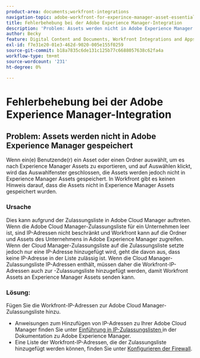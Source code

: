 ```yaml
---
product-area: documents;workfront-integrations
navigation-topic: adobe-workfront-for-experince-manager-asset-essentials
title: Fehlerbehebung bei der Adobe Experience Manager-Integration
description: 'Problem: Assets werden nicht in Adobe Experience Manager gespeichert'
author: Becky
feature: Digital Content and Documents, Workfront Integrations and Apps
exl-id: f7e31e20-01e3-462d-9020-005e155f0259
source-git-commit: b18a7835c6de131c125b77c6688057638c62fa4a
workflow-type: tm+mt
source-wordcount: '231'
ht-degree: 0%

---
```


# Fehlerbehebung bei der Adobe Experience Manager-Integration

## Problem: Assets werden nicht in Adobe Experience Manager gespeichert

Wenn ein(e) Benutzende(r) ein Asset oder einen Ordner auswählt, um es nach Experience Manager Assets zu exportieren, und auf Auswählen klickt, wird das Auswahlfenster geschlossen, die Assets werden jedoch nicht in Experience Manager Assets gespeichert. In Workfront gibt es keinen Hinweis darauf, dass die Assets nicht in Experience Manager Assets gespeichert wurden.

### Ursache

Dies kann aufgrund der Zulassungsliste in Adobe Cloud Manager auftreten. Wenn die Adobe Cloud Manager-Zulassungsliste für ein Unternehmen leer ist, sind IP-Adressen nicht beschränkt und Workfront kann auf die Ordner und Assets des Unternehmens in Adobe Experience Manager zugreifen. Wenn der Cloud Manager-Zulassungsliste auf die Zulassungsliste setzte jedoch nur eine IP-Adresse hinzugefügt wird, geht die davon aus, dass keine IP-Adresse in der Liste zulässig ist. Wenn die Cloud Manager-Zulassungsliste IP-Adressen enthält, müssen daher die Workfront-IP-Adressen auch zur -Zulassungsliste hinzugefügt werden, damit Workfront Assets an Experience Manager Assets senden kann.

### Lösung:

Fügen Sie die Workfront-IP-Adressen zur Adobe Cloud Manager-Zulassungsliste hinzu.

* Anweisungen zum Hinzufügen von IP-Adressen zu Ihrer Adobe Cloud Manager finden Sie unter [Einführung in IP-Zulassungslisten ](https://experienceleague.adobe.com/de/docs/experience-manager-cloud-service/content/implementing/using-cloud-manager/ip-allow-lists/introduction) in der Dokumentation zu Adobe Experience Manager.
* Eine Liste der Workfront-IP-Adressen, die der Zulassungsliste hinzugefügt werden können, finden Sie unter [Konfigurieren der Firewall](/help/quicksilver/administration-and-setup/get-started-wf-administration/configure-your-firewall.md).
